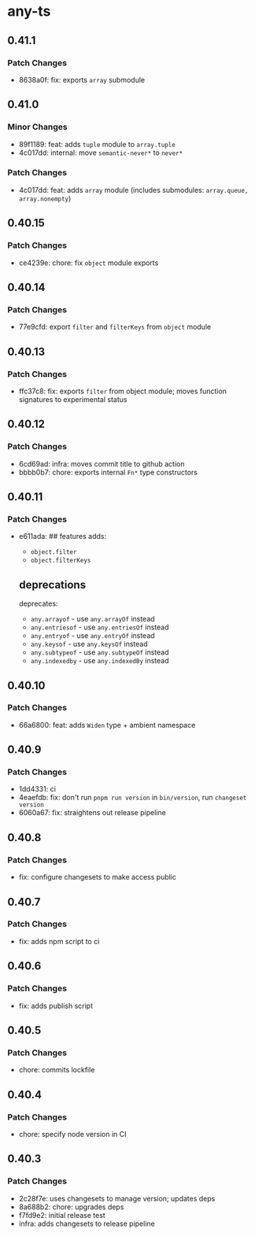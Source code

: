 # any-ts

## 0.41.1

### Patch Changes

- 8638a0f: fix: exports `array` submodule

## 0.41.0

### Minor Changes

- 89f1189: feat: adds `tuple` module to `array.tuple`
- 4c017dd: internal: move `semantic-never*` to `never*`

### Patch Changes

- 4c017dd: feat: adds `array` module (includes submodules: `array.queue, array.nonempty`)

## 0.40.15

### Patch Changes

- ce4239e: chore: fix `object` module exports

## 0.40.14

### Patch Changes

- 77e9cfd: export `filter` and `filterKeys` from `object` module

## 0.40.13

### Patch Changes

- ffc37c8: fix: exports `filter` from object module; moves function signatures to experimental status

## 0.40.12

### Patch Changes

- 6cd69ad: infra: moves commit title to github action
- bbbb0b7: chore: exports internal `Fn*` type constructors

## 0.40.11

### Patch Changes

- e611ada: ## features
  adds:

  - `object.filter`
  - `object.filterKeys`

  ## deprecations

  deprecates:

  - `any.arrayof` - use `any.arrayOf` instead
  - `any.entriesof` - use `any.entriesOf` instead
  - `any.entryof` - use `any.entryOf` instead
  - `any.keysof` - use `any.keysOf` instead
  - `any.subtypeof` - use `any.subtypeOf` instead
  - `any.indexedby` - use `any.indexedBy` instead

## 0.40.10

### Patch Changes

- 66a6800: feat: adds `Widen` type + ambient namespace

## 0.40.9

### Patch Changes

- 1dd4331: ci
- 4eaefdb: fix: don't run `pnpm run version` in `bin/version`, run `changeset version`
- 6060a67: fix: straightens out release pipeline

## 0.40.8

### Patch Changes

- fix: configure changesets to make access public

## 0.40.7

### Patch Changes

- fix: adds npm script to ci

## 0.40.6

### Patch Changes

- fix: adds publish script

## 0.40.5

### Patch Changes

- chore: commits lockfile

## 0.40.4

### Patch Changes

- chore: specify node version in CI

## 0.40.3

### Patch Changes

- 2c28f7e: uses changesets to manage version; updates deps
- 8a688b2: chore: upgrades deps
- f7fd9e2: initial release test
- infra: adds changesets to release pipeline

